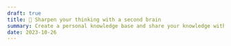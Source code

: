 ```yaml
---
draft: true
title: 🧠 Sharpen your thinking with a second brain
summary: Create a personal knowledge base and share your knowledge with your peers.
date: 2023-10-26
---
```

